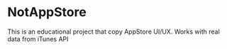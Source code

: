 # NotAppStore

This is an educational project that copy AppStore UI/UX. Works with real data from iTunes API

